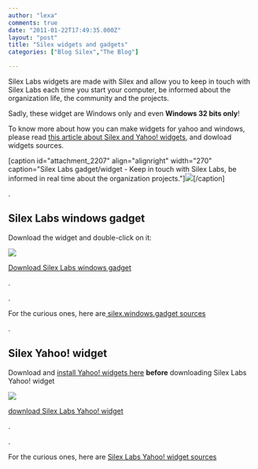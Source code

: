 ```yaml
---
author: "lexa"
comments: true
date: "2011-01-22T17:49:35.000Z"
layout: "post"
title: "Silex widgets and gadgets"
categories: ["Blog Silex","The Blog"]

---
```

Silex Labs widgets are made with Silex and allow you to keep in touch with Silex Labs each time you start your computer, be informed about the organization life, the community and the projects.

Sadly, these widget are Windows only and even **Windows 32 bits only**!

To know more about how you can make widgets for yahoo and windows, please read [this article about Silex and Yahoo! widgets](https://www.silexlabs.org/2010/06/build-the-widget-of-your-dreams/), and dowload widgets sources.

[caption id="attachment_2207" align="alignright" width="270" caption="Silex Labs gadget/widget - Keep in touch with Silex Labs, be informed in real time about the organization projects."]![](https://www.silexlabs.org/wp-content/uploads/2011/01/silexlabs-widget.png)[/caption]

.


## Silex Labs windows gadget


Download the widget and double-click on it:

[![](https://www.silexlabs.org/wp-content/uploads/2011/01/Nuvola_apps_download_manager.png)](https://www.silexlabs.org/wp-content/uploads/2011/01/silex.windows.gadget.gadget)

[Download Silex Labs windows gadget](https://www.silexlabs.org/wp-content/uploads/2011/01/silex.windows.gadget.gadget)

.

.

For the curious ones, here are[ ](https://www.silexlabs.org/wp-content/uploads/2011/01/silex.windows.gadget.zip)[silex.windows.gadget sources](https://www.silexlabs.org/wp-content/uploads/2011/01/silex.windows.gadget.zip)

.


## Silex Yahoo! widget


Download and [install Yahoo! widgets here](http://widgets.yahoo.com/) **before** downloading Silex Labs Yahoo! widget

[![](https://www.silexlabs.org/wp-content/uploads/2011/01/Nuvola_apps_download_manager.png)](https://www.silexlabs.org/wp-content/uploads/2011/01/silex-yahoo-widget.widget)

[download Silex Labs Yahoo! widget](https://www.silexlabs.org/wp-content/uploads/2011/01/silex-yahoo-widget.widget)

.

.

For the curious ones, here are [Silex Labs Yahoo! widget sources](https://www.silexlabs.org/wp-content/uploads/2011/01/silex-yahoo-widget1.zip)


